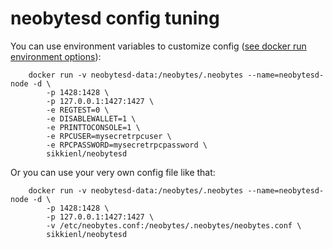 neobytesd config tuning
======================

You can use environment variables to customize config ([see docker run environment options](https://docs.docker.com/engine/reference/run/#/env-environment-variables)):

        docker run -v neobytesd-data:/neobytes/.neobytes --name=neobytesd-node -d \
            -p 1428:1428 \
            -p 127.0.0.1:1427:1427 \
            -e REGTEST=0 \
            -e DISABLEWALLET=1 \
            -e PRINTTOCONSOLE=1 \
            -e RPCUSER=mysecretrpcuser \
            -e RPCPASSWORD=mysecretrpcpassword \
            sikkienl/neobytesd

Or you can use your very own config file like that:

        docker run -v neobytesd-data:/neobytes/.neobytes --name=neobytesd-node -d \
            -p 1428:1428 \
            -p 127.0.0.1:1427:1427 \
            -v /etc/neobytes.conf:/neobytes/.neobytes/neobytes.conf \
            sikkienl/neobytesd
            